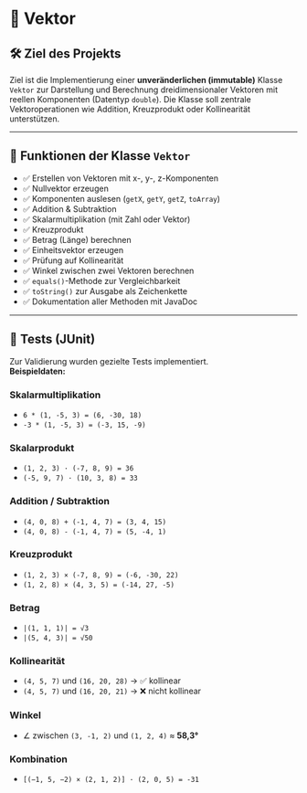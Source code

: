 # 📐 Vektor

## 🛠️ Ziel des Projekts

Ziel ist die Implementierung einer **unveränderlichen (immutable)** Klasse `Vektor` zur Darstellung und Berechnung dreidimensionaler Vektoren mit reellen Komponenten (Datentyp `double`). Die Klasse soll zentrale Vektoroperationen wie Addition, Kreuzprodukt oder Kollinearität unterstützen.

---

## 🔧 Funktionen der Klasse `Vektor`

- ✅ Erstellen von Vektoren mit x-, y-, z-Komponenten  
- ✅ Nullvektor erzeugen  
- ✅ Komponenten auslesen (`getX`, `getY`, `getZ`, `toArray`)  
- ✅ Addition & Subtraktion  
- ✅ Skalarmultiplikation (mit Zahl oder Vektor)  
- ✅ Kreuzprodukt  
- ✅ Betrag (Länge) berechnen  
- ✅ Einheitsvektor erzeugen  
- ✅ Prüfung auf Kollinearität  
- ✅ Winkel zwischen zwei Vektoren berechnen  
- ✅ `equals()`-Methode zur Vergleichbarkeit  
- ✅ `toString()` zur Ausgabe als Zeichenkette  
- ✅ Dokumentation aller Methoden mit JavaDoc

---

## 🧪 Tests (JUnit)

Zur Validierung wurden gezielte Tests implementiert.  
**Beispieldaten:**

### Skalarmultiplikation
- `6 * (1, -5, 3) = (6, -30, 18)`
- `-3 * (1, -5, 3) = (-3, 15, -9)`

### Skalarprodukt
- `(1, 2, 3) · (-7, 8, 9) = 36`
- `(-5, 9, 7) · (10, 3, 8) = 33`

### Addition / Subtraktion
- `(4, 0, 8) + (-1, 4, 7) = (3, 4, 15)`
- `(4, 0, 8) - (-1, 4, 7) = (5, -4, 1)`

### Kreuzprodukt
- `(1, 2, 3) × (-7, 8, 9) = (-6, -30, 22)`
- `(1, 2, 8) × (4, 3, 5) = (-14, 27, -5)`

### Betrag
- `|(1, 1, 1)| = √3`
- `|(5, 4, 3)| = √50`

### Kollinearität
- `(4, 5, 7)` und `(16, 20, 28)` → ✅ kollinear  
- `(4, 5, 7)` und `(16, 20, 21)` → ❌ nicht kollinear

### Winkel
- ∠ zwischen `(3, -1, 2)` und `(1, 2, 4)` ≈ **58,3°**

### Kombination
- `[(−1, 5, −2) × (2, 1, 2)] · (2, 0, 5) = -31`
